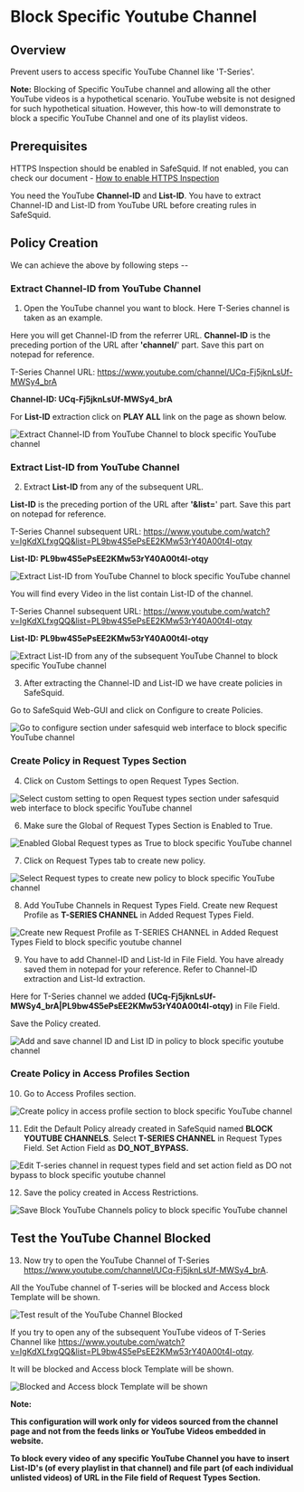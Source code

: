 # Block Specific Youtube Channel

## Overview

Prevent users to access specific YouTube Channel like 'T-Series'.

**Note:** Blocking of Specific YouTube channel and allowing all the other YouTube videos is a hypothetical scenario. YouTube website is not designed for such hypothetical situation. However, this how-to will demonstrate to block a specific YouTube Channel and one of its playlist videos.

## Prerequisites

HTTPS Inspection should be enabled in SafeSquid. If not enabled, you can check our document - [How to enable HTTPS Inspection](https://help.safesquid.com/portal/en/kb/articles/setup-https-inspection)

You need the YouTube **Channel-ID** and **List-ID**. You have to extract Channel-ID and List-ID from YouTube URL before creating rules in SafeSquid.

## Policy Creation

We can achieve the above by following steps --

### Extract Channel-ID from YouTube Channel

1. Open the YouTube channel you want to block. Here T-Series channel is taken as an example.

Here you will get Channel-ID from the referrer URL. **Channel-ID** is the preceding portion of the URL after **'channel/**' part. Save this part on notepad for reference.

T-Series Channel URL: https://www.youtube.com/channel/UCq-Fj5jknLsUf-MWSy4_brA

**Channel-ID: UCq-Fj5jknLsUf-MWSy4_brA**

For **List-ID** extraction click on **PLAY ALL** link on the page as shown below.

![Extract Channel-ID from YouTube Channel to block specific YouTube channel](/img/How_To/Block_Specific_Youtube_Channel/image1.webp)

### Extract List-ID from YouTube Channel

2. Extract **List-ID** from any of the subsequent URL.

**List-ID** is the preceding portion of the URL after **'&list=**' part. Save this part on notepad for reference.

T-Series Channel subsequent URL: https://www.youtube.com/watch?v=IgKdXLfxgQQ&list=PL9bw4S5ePsEE2KMw53rY40A00t4I-otqy

**List-ID: PL9bw4S5ePsEE2KMw53rY40A00t4I-otqy**

![Extract List-ID from YouTube Channel to block specific YouTube channel](/img/How_To/Block_Specific_Youtube_Channel/image2.webp)

You will find every Video in the list contain List-ID of the channel.

T-Series Channel subsequent URL: https://www.youtube.com/watch?v=IgKdXLfxgQQ&list=PL9bw4S5ePsEE2KMw53rY40A00t4I-otqy

**List-ID: PL9bw4S5ePsEE2KMw53rY40A00t4I-otqy**

![Extract List-ID from any of the subsequent YouTube Channel to block specific YouTube channel](/img/How_To/Block_Specific_Youtube_Channel/image3.webp)

3. After extracting the Channel-ID and List-ID we have create policies in SafeSquid.

Go to SafeSquid Web-GUI and click on Configure to create Policies.

![Go to configure section under safesquid web interface to block specific YouTube channel](/img/How_To/Block_Specific_Youtube_Channel/image4.webp)

### Create Policy in Request Types Section

4. Click on Custom Settings to open Request Types Section.

![Select custom setting to open Request types section under safesquid web interface to block specific YouTube channel](/img/How_To/Block_Specific_Youtube_Channel/image5.webp)

6. Make sure the Global of Request Types Section is Enabled to True.

![Enabled Global Request types as True to block specific YouTube channel](/img/How_To/Block_Specific_Youtube_Channel/image6.webp)

7. Click on Request Types tab to create new policy.

![Select Request types to create new policy to block specific YouTube channel](/img/How_To/Block_Specific_Youtube_Channel/image7.webp)

8. Add YouTube Channels in Request Types Field. Create new Request Profile as **T-SERIES CHANNEL** in Added Request Types Field.

![Create new Request Profile as T-SERIES CHANNEL in Added Request Types Field to block specific youtube channel](/img/How_To/Block_Specific_Youtube_Channel/image8.webp)

9. You have to add Channel-ID and List-Id in File Field. You have already saved them in notepad for your reference. Refer to Channel-ID extraction and List-Id extraction.

Here for T-Series channel we added **(UCq-Fj5jknLsUf-MWSy4_brA|PL9bw4S5ePsEE2KMw53rY40A00t4I-otqy)** in File Field.

Save the Policy created.

![Add and save channel ID and List ID in policy to block specific youtube channel](/img/How_To/Block_Specific_Youtube_Channel/image9.webp)

### Create Policy in Access Profiles Section

10. Go to Access Profiles section.

![Create policy in access profile section to block specific YouTube channel](/img/How_To/Block_Specific_Youtube_Channel/image10.webp)

11. Edit the Default Policy already created in SafeSquid named **BLOCK YOUTUBE CHANNELS**. Select **T-SERIES CHANNEL** in Request Types Field. Set Action Field as **DO_NOT_BYPASS.**

![Edit T-series channel in request types field and set action field as DO not bypass to block specific youtube channel ](/img/How_To/Block_Specific_Youtube_Channel/image11.webp)

12. Save the policy created in Access Restrictions.

![Save Block YouTube Channels policy to block specific YouTube channel ](/img/How_To/Block_Specific_Youtube_Channel/image12.webp)

## Test the YouTube Channel Blocked

13. Now try to open the YouTube Channel of T-Series https://www.youtube.com/channel/UCq-Fj5jknLsUf-MWSy4_brA.

All the YouTube channel of T-series will be blocked and Access block Template will be shown.

![Test result of the YouTube Channel Blocked](/img/How_To/Block_Specific_Youtube_Channel/image13.webp)

If you try to open any of the subsequent YouTube videos of T-Series Channel like https://www.youtube.com/watch?v=IgKdXLfxgQQ&list=PL9bw4S5ePsEE2KMw53rY40A00t4I-otqy.

It will be blocked and Access block Template will be shown.

![Blocked and Access block Template will be shown](/img/How_To/Block_Specific_Youtube_Channel/image14.webp)

**Note:**

**This configuration will work only for videos sourced from the channel page and not from the feeds links or YouTube Videos embedded in website.**

**To block every video of any specific YouTube Channel you have to insert List-ID's (of every playlist in that channel) and file part (of each individual unlisted videos) of URL in the File field of Request Types Section.**
